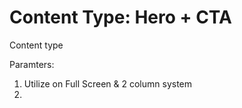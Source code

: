 # Content Type: Hero + CTA

Content type

Paramters:

1. Utilize on Full Screen & 2 column system
2.


